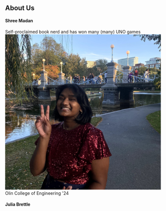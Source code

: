 ## About Us

#### Shree Madan
Self-proclaimed book nerd and has won many (many) UNO games
![shree](website_images/shree_about.jpg) 
Olin College of Engineering '24

#### Julia Brettle